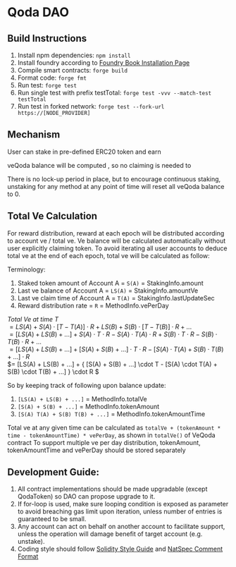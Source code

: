 # Qoda DAO
## Build Instructions

1. Install npm dependencies: `npm install`
1. Install foundry according to [Foundry Book Installation Page](https://book.getfoundry.sh/getting-started/installation)
1. Compile smart contracts: `forge build`
1. Format code: `forge fmt`
1. Run test: `forge test`
1. Run single test with prefix testTotal: `forge test -vvv --match-test testTotal`
1. Run test in forked network: `forge test --fork-url https://[NODE_PROVIDER]`

## Mechanism
User can stake in pre-defined ERC20 token and earn

veQoda balance will be computed , so no claiming is needed to 

There is no lock-up period in place, but to encourage continuous staking, unstaking for any method at any point of time will reset all veQoda balance to 0.

## Total Ve Calculation
For reward distribution, reward at each epoch will be distributed according to account ve / total ve. Ve balance will be calculated automatically without user explicitly claiming token. To avoid iterating all user accounts to deduce total ve at the end of each epoch, total ve will be calculated as follow:

Terminology:
1. Staked token amount of Account A = `S(A)` = StakingInfo.amount
1. Last ve balance of Account A = `LS(A)` = StakingInfo.amountVe
1. Last ve claim time of Account A = `T(A)` = StakingInfo.lastUpdateSec
1. Reward distribution rate = `R` = MethodInfo.vePerDay

$Total\ Ve\ at\ time\ T$  
$= LS(A) + S(A) \cdot [T - T(A)] \cdot R + LS(B) + S(B) \cdot [T - T(B)] \cdot R + ...$  
$= [LS(A) + LS(B) + ...] + S(A) \cdot T \cdot R - S(A) \cdot T(A) \cdot R + S(B) \cdot T \cdot R - S(B) \cdot T(B) \cdot R + ...$  
$= [LS(A) + LS(B) + ...] + [S(A) + S(B) + ...] \cdot T \cdot R - [S(A) \cdot T(A) + S(B) \cdot T(B) + ...] \cdot R$  
$= [LS(A) + LS(B) + ...] + \{ [S(A) + S(B) + ...] \cdot T - [S(A) \cdot T(A) + S(B) \cdot T(B) + ...] \} \cdot R $

So by keeping track of following upon balance update:
1. `[LS(A) + LS(B) + ...]` = MethodInfo.totalVe
1. `[S(A) + S(B) + ...]` = MethodInfo.tokenAmount
1. `[S(A) T(A) + S(B) T(B) + ...]` = MethodInfo.tokenAmountTime

Total ve at any given time can be calculated as `totalVe + (tokenAmount * time - tokenAmountTime) * vePerDay`, as shown in `totalVe()` of VeQoda contract
To support multiple ve per day distribution, tokenAmount, tokenAmountTime and vePerDay should be stored separately

## Development Guide:
1. All contract implementations should be made upgradable (except QodaToken) so DAO can propose upgrade to it.
1. If for-loop is used, make sure looping condition is exposed as parameter to avoid breaching gas limit upon iteration, unless number of entries is guaranteed to be small.
1. Any account can act on behalf on another account to facilitate support, unless the operation will damage benefit of target account (e.g. unstake).
1. Coding style should follow [Solidity Style Guide](https://docs.soliditylang.org/en/v0.8.11/style-guide.html) and [NatSpec Comment Format](https://docs.soliditylang.org/en/v0.8.10/natspec-format.html)
